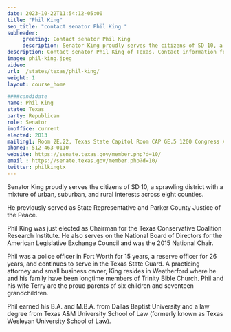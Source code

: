 ```yaml
---
date: 2023-10-22T11:54:12-05:00
title: "Phil King"
seo_title: "contact senator Phil King "
subheader:
     greeting: Contact senator Phil King
     description: Senator King proudly serves the citizens of SD 10, a sprawling district with a mixture of urban, suburban, and rural interests across eight counties. He previously served as State Representative and Parker County Justice of the Peace.
description: Contact senator Phil King of Texas. Contact information for Phil King includes email address, phone number, and mailing address.
image: phil-king.jpeg
video:
url:  /states/texas/phil-king/
weight: 1
layout: course_home

####candidate
name: Phil King
state: Texas
party: Republican
role: Senator
inoffice: current
elected: 2013
mailing1: Room 2E.22, Texas State Capitol Room CAP GE.5 1200 Congress Ave Austin, TX 78711-2068
phone1: 512-463-0110
website: https://senate.texas.gov/member.php?d=10/
email : https://senate.texas.gov/member.php?d=10/
twitter: philkingtx
---
```


Senator King proudly serves the citizens of SD 10, a sprawling district with a mixture of urban, suburban, and rural interests across eight counties.

He previously served as State Representative and Parker County Justice of the Peace.

Phil King was just elected as Chairman for the Texas Conservative Coalition Research Institute. He also serves on the National Board of Directors for the American Legislative Exchange Council and was the 2015 National Chair.

Phil was a police officer in Fort Worth for 15 years, a reserve officer for 26 years, and continues to serve in the Texas State Guard. A practicing attorney and small business owner, King resides in Weatherford where he and his family have been longtime members of Trinity Bible Church. Phil and his wife Terry are the proud parents of six children and seventeen grandchildren.

Phil earned his B.A. and M.B.A. from Dallas Baptist University and a law degree from Texas A&M University School of Law (formerly known as Texas Wesleyan University School of Law).
